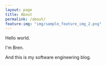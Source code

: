 ```yaml
---
layout: page
title: About
permalink: /about/
feature-img: "img/sample_feature_img_2.png"
---
```


Hello world.

I'm Bren.

And this is my software engineering blog.
